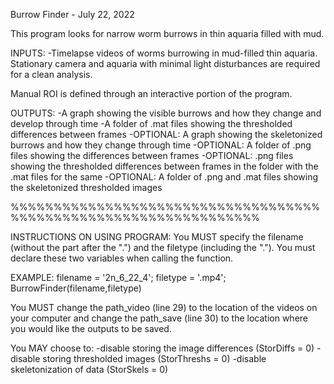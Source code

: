 Burrow Finder - July 22, 2022

This program looks for narrow worm burrows in thin aquaria filled with mud.

INPUTS:
-Timelapse videos of worms burrowing in mud-filled thin aquaria. 
 Stationary camera and aquaria with minimal light disturbances are required for a clean analysis.

Manual ROI is defined through an interactive portion of the program.

OUTPUTS:
-A graph showing the visible burrows and how they change and develop through time
-A folder of .mat files showing the thresholded differences between frames
-OPTIONAL: A graph showing the skeletonized burrows and how they change through time
-OPTIONAL: A folder of .png files showing the differences between frames
-OPTIONAL: .png files showing the thresholded differences between frames in the folder with the .mat files for the same
-OPTIONAL: A folder of .png and .mat  files showing the skeletonized thresholded images

%%%%%%%%%%%%%%%%%%%%%%%%%%%%%%%%%%%%%%%%%%%%%%%%%%%%%%%%%%%%%%%%%

INSTRUCTIONS ON USING PROGRAM:
You MUST specify the filename (without the part after the ".") and the filetype (including the "."). 
You must declare these two variables when calling the function.

EXAMPLE:
filename = '2n_6_22_4';
filetype = '.mp4';
BurrowFinder(filename,filetype)

You MUST change the path_video (line 29) to the location of the videos on your computer and change the path_save (line 30) to the location where you would like the outputs to be saved.

You MAY choose to:
-disable storing the image differences (StorDiffs = 0)
-disable storing thresholded images (StorThreshs = 0)
-disable skeletonization of data (StorSkels = 0)